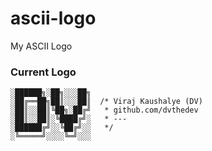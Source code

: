 # ascii-logo
My ASCII Logo

### Current Logo

    ░██████╗░██╗░░░██╗
    ░██╔══██╗██║░░░██║  /* Viraj Kaushalye (DV)
    ░██║░░██║╚██╗░██╔╝   * github.com/dvthedev
    ░██║░░██║░╚████╔╝░   * ---
    ░██████╔╝░░╚██╔╝░░   */
    ░╚═════╝░░░░╚═╝░░░

